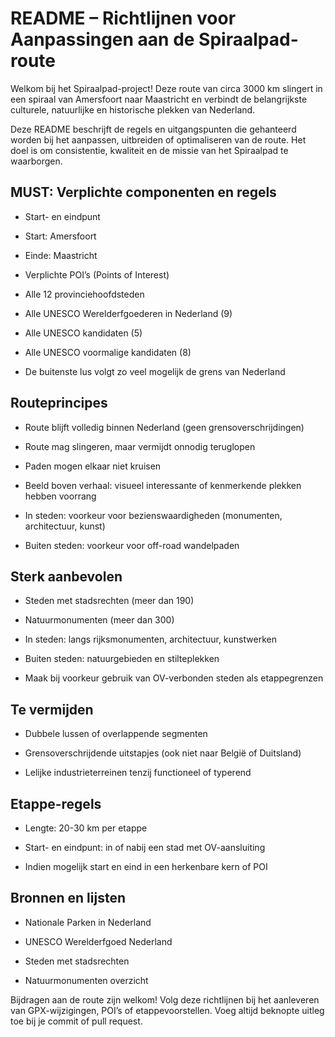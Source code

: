 # README – Richtlijnen voor Aanpassingen aan de Spiraalpad-route

Welkom bij het Spiraalpad-project! Deze route van circa 3000 km slingert in een spiraal van Amersfoort naar Maastricht en verbindt de belangrijkste culturele, natuurlijke en historische plekken van Nederland.

Deze README beschrijft de regels en uitgangspunten die gehanteerd worden bij het aanpassen, uitbreiden of optimaliseren van de route. Het doel is om consistentie, kwaliteit en de missie van het Spiraalpad te waarborgen.

## MUST: Verplichte componenten en regels

- Start- en eindpunt

- Start: Amersfoort

- Einde: Maastricht

- Verplichte POI’s (Points of Interest)

- Alle 12 provinciehoofdsteden

- Alle UNESCO Werelderfgoederen in Nederland (9)

- Alle UNESCO kandidaten (5)

- Alle UNESCO voormalige kandidaten (8)

- De buitenste lus volgt zo veel mogelijk de grens van Nederland


## Routeprincipes

- Route blijft volledig binnen Nederland (geen grensoverschrijdingen)

- Route mag slingeren, maar vermijdt onnodig teruglopen

- Paden mogen elkaar niet kruisen

- Beeld boven verhaal: visueel interessante of kenmerkende plekken hebben voorrang

- In steden: voorkeur voor bezienswaardigheden (monumenten, architectuur, kunst)

- Buiten steden: voorkeur voor off-road wandelpaden


## Sterk aanbevolen

- Steden met stadsrechten (meer dan 190)

- Natuurmonumenten (meer dan 300)

- In steden: langs rijksmonumenten, architectuur, kunstwerken

- Buiten steden: natuurgebieden en stilteplekken

- Maak bij voorkeur gebruik van OV-verbonden steden als etappegrenzen


## Te vermijden

- Dubbele lussen of overlappende segmenten

- Grensoverschrijdende uitstapjes (ook niet naar België of Duitsland)

- Lelijke industrieterreinen tenzij functioneel of typerend


## Etappe-regels

- Lengte: 20-30 km per etappe

- Start- en eindpunt: in of nabij een stad met OV-aansluiting

- Indien mogelijk start en eind in een herkenbare kern of POI


## Bronnen en lijsten

- Nationale Parken in Nederland

- UNESCO Werelderfgoed Nederland

- Steden met stadsrechten

- Natuurmonumenten overzicht


Bijdragen aan de route zijn welkom! Volg deze richtlijnen bij het aanleveren van GPX-wijzigingen, POI’s of etappevoorstellen. Voeg altijd beknopte uitleg toe bij je commit of pull request.


